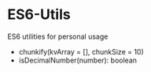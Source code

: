 # ES6-Utils
ES6 utilities for personal usage

- chunkify(kvArray = [], chunkSize = 10)
- isDecimalNumber(number): boolean